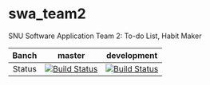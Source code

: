 # swa_team2
SNU Software Application Team 2: To-do List, Habit Maker

| Banch | master | development |
|:---: | :---: | :---: |
| Status | [![Build Status](https://travis-ci.com/pptnz/swa_team2.svg?token=qF7z9G67oEbpwSNqqzuD&branch=master)](https://travis-ci.com/pptnz/swa_team2) | [![Build Status](https://travis-ci.com/pptnz/swa_team2.svg?token=qF7z9G67oEbpwSNqqzuD&branch=development)](https://travis-ci.com/pptnz/swa_team2) |

